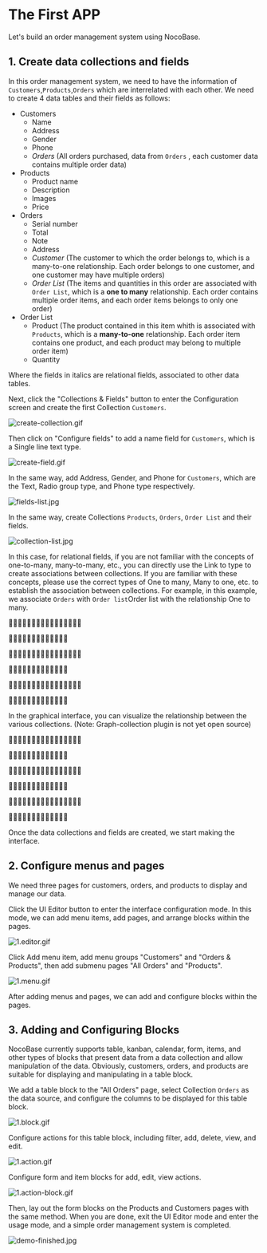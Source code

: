 # The First APP

Let's build an order management system using NocoBase.

## 1. Create data collections and fields

In this order management system, we need to have the information of `Customers`,`Products`,`Orders` which are interrelated with each other. We need to create 4 data tables and their fields as follows:

- Customers
    - Name
    - Address
    - Gender
    - Phone
    - *Orders* (All orders purchased, data from `Orders` , each customer data contains multiple order data)
- Products
    - Product name
    - Description
    - Images
    - Price
- Orders
    - Serial number
    - Total
    - Note
    - Address
    - *Customer* (The customer to which the order belongs to, which is a many-to-one relationship. Each order belongs to one customer, and one customer may have multiple orders)
    - *Order List* (The items and quantities in this order are associated with `Order List`, which is a **one to many** relationship. Each order contains multiple order items, and each order items belongs to only one order)
- Order List
    - Product (The product contained in this item whith is associated with `Products`, which is a **many-to-one** relationship. Each order item contains one product, and each product may belong to multiple order item)
    - Quantity

Where the fields in italics are relational fields, associated to other data tables.

Next, click the "Collections & Fields" button to enter the Configuration screen and create the first Collection `Customers`.

![create-collection.gif](./the-first-app/create-collection.gif)

Then click on "Configure fields" to add a name field for `Customers`, which is a Single line text type.

![create-field.gif](./the-first-app/create-field.gif)

In the same way, add Address, Gender, and Phone for `Customers`, which are the Text, Radio group type, and Phone type respectively.

![fields-list.jpg](./the-first-app/fields-list.jpg)

In the same way, create Collections `Products`, `Orders`, `Order List` and their fields.

![collection-list.jpg](./the-first-app/collection-list.jpg)

In this case, for relational fields, if you are not familiar with the concepts of one-to-many, many-to-many, etc., you can directly use the Link to type to create associations between collections. If you are familiar with these concepts, please use the correct types of One to many, Many to one, etc. to establish the association between collections. For example, in this example, we associate `Orders` with `Order list`Order list with the relationship One to many.

🍎🍎🍎🍎🍎🍎🍎🍎🍎🍎🍎🍎🍎🍎🍎🍎

🍎🍎🍎🍎🍎🍎🍎🍎🍎🍎🍎🍎🍎

🍎🍎🍎🍎🍎🍎🍎🍎🍎🍎🍎🍎🍎🍎🍎🍎

🍎🍎🍎🍎🍎🍎🍎🍎🍎🍎🍎🍎🍎

🍎🍎🍎🍎🍎🍎🍎🍎🍎🍎🍎🍎🍎🍎🍎🍎

🍎🍎🍎🍎🍎🍎🍎🍎🍎🍎🍎🍎🍎

In the graphical interface, you can visualize the relationship between the various collections. (Note: Graph-collection plugin is not yet open source)

🍎🍎🍎🍎🍎🍎🍎🍎🍎🍎🍎🍎🍎🍎🍎🍎

🍎🍎🍎🍎🍎🍎🍎🍎🍎🍎🍎🍎🍎

🍎🍎🍎🍎🍎🍎🍎🍎🍎🍎🍎🍎🍎🍎🍎🍎

🍎🍎🍎🍎🍎🍎🍎🍎🍎🍎🍎🍎🍎

🍎🍎🍎🍎🍎🍎🍎🍎🍎🍎🍎🍎🍎🍎🍎🍎

🍎🍎🍎🍎🍎🍎🍎🍎🍎🍎🍎🍎🍎

Once the data collections and fields are created, we start making the interface.

## 2. Configure menus and pages

We need three pages for customers, orders, and products to display and manage our data.

Click the UI Editor button to enter the interface configuration mode. In this mode, we can add menu items, add pages, and arrange blocks within the pages.

![1.editor.gif](./the-first-app/1.editor.gif)

Click Add menu item, add menu groups "Customers" and "Orders & Products", then add submenu pages "All Orders" and "Products".

![1.menu.gif](./the-first-app/1.menu.gif)

After adding menus and pages, we can add and configure blocks within the pages.

## 3. Adding and Configuring Blocks

NocoBase currently supports table, kanban, calendar, form, items, and other types of blocks that present data from a data collection and allow manipulation of the data. Obviously, customers, orders, and products are suitable for displaying and manipulating in a table block.

We add a table block to the "All Orders" page, select Collection `Orders` as the data source, and configure the columns to be displayed for this table block.

![1.block.gif](./the-first-app/1.block.gif)

Configure actions for this table block, including filter, add, delete, view, and edit.

![1.action.gif](./the-first-app/1.action.gif)

Configure form and item blocks for add, edit, view actions.

![1.action-block.gif](./the-first-app/1.action-block.gif)

Then, lay out the form blocks on the Products and Customers pages with the same method. When you are done, exit the UI Editor mode and enter the usage mode, and a simple order management system is completed.

![demo-finished.jpg](./the-first-app/demo-finished.jpg)